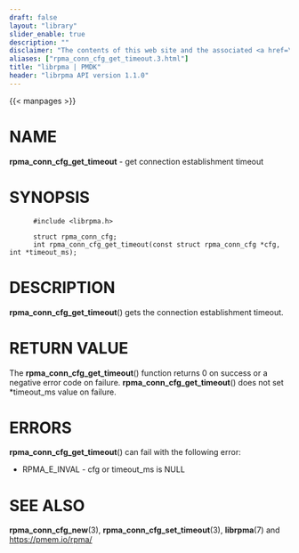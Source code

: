 ```yaml
---
draft: false
layout: "library"
slider_enable: true
description: ""
disclaimer: "The contents of this web site and the associated <a href=\"https://github.com/pmem\">GitHub repositories</a> are BSD-licensed open source."
aliases: ["rpma_conn_cfg_get_timeout.3.html"]
title: "librpma | PMDK"
header: "librpma API version 1.1.0"
---
```

{{< manpages >}}

[comment]: <> (SPDX-License-Identifier: BSD-3-Clause)
[comment]: <> (Copyright 2020-2023, Intel Corporation)

# NAME

**rpma_conn_cfg_get_timeout** - get connection establishment timeout

# SYNOPSIS

          #include <librpma.h>

          struct rpma_conn_cfg;
          int rpma_conn_cfg_get_timeout(const struct rpma_conn_cfg *cfg, int *timeout_ms);

# DESCRIPTION

**rpma_conn_cfg_get_timeout**() gets the connection establishment
timeout.

# RETURN VALUE

The **rpma_conn_cfg_get_timeout**() function returns 0 on success or a
negative error code on failure. **rpma_conn_cfg_get_timeout**() does not
set \*timeout_ms value on failure.

# ERRORS

**rpma_conn_cfg_get_timeout**() can fail with the following error:

-   RPMA_E\_INVAL - cfg or timeout_ms is NULL

# SEE ALSO

**rpma_conn_cfg_new**(3), **rpma_conn_cfg_set_timeout**(3),
**librpma**(7) and https://pmem.io/rpma/
